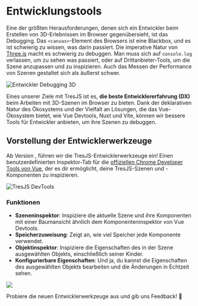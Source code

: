 # Entwicklungstools

Eine der größten Herausforderungen, denen sich ein Entwickler beim Erstellen von 3D-Erlebnissen im Browser gegenübersieht, ist das Debugging. Das `<canvas>`-Element des Browsers ist eine Blackbox, und es ist schwierig zu wissen, was darin passiert. Die imperative Natur von [Three.js](https://threejs.org/) macht es schwierig zu debuggen. Man muss sich auf `console.log` verlassen, um zu sehen was passiert, oder auf Drittanbieter-Tools, um die Szene anzupassen und zu inspizieren. Auch das Messen der Performance von Szenen gestaltet sich als äußerst schwer.

![Entwickler Debugging 3D](/debug-3D.png)

Eines unserer Ziele mit TresJS ist es, **die beste Entwicklererfahrung (DX)** beim Arbeiten mit 3D-Szenen im Browser zu bieten. Dank der deklarativen Natur des Ökosystems und der Vielfalt an Lösungen, die das Vue-Ökosystem bietet, wie Vue Devtools, Nuxt und Vite, können wir bessere Tools für Entwickler anbieten, um ihre Szenen zu debuggen.

## Vorstellung der Entwicklerwerkzeuge

Ab Version <Badge text="^3.7.0" />, führen wir die TresJS-Entwicklerwerkzeuge ein! Einen benutzerdefinierten Inspektor-Tab für die [offiziellen Chrome Developer Tools von Vue](https://devtools.vuejs.org/guide/installation.html), der es dir ermöglicht, deine TresJS-Szenen und -Komponenten zu inspizieren.

![TresJS DevTools](/vue-chrome-devtools.png)

### Funktionen

- **Szeneninspektor**: Inspiziere die aktuelle Szene und ihre Komponenten mit einer Baumansicht ähnlich dem Komponenteninspektor von Vue Devtools.
- **Speicherzuweisung**: Zeigt an, wie viel Speicher jede Komponente verwendet.
- **Objektinspektor**: Inspiziere die Eigenschaften des in der Szene ausgewählten Objekts, einschließlich seiner Kinder.
- **Konfigurierbare Eigenschaften**: Und ja, du kannst die Eigenschaften des ausgewählten Objekts bearbeiten und die Änderungen in Echtzeit sehen.

![](/devtools-scene-inspector.png)

Probiere die neuen Entwicklerwerkzeuge aus und gib uns Feedback! 🎉